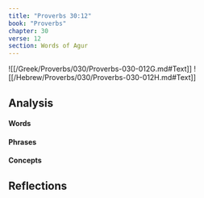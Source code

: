 ```yaml
---
title: "Proverbs 30:12"
book: "Proverbs"
chapter: 30
verse: 12
section: Words of Agur
---
```

![[/Greek/Proverbs/030/Proverbs-030-012G.md#Text]]
![[/Hebrew/Proverbs/030/Proverbs-030-012H.md#Text]]

## Analysis

#### Words

#### Phrases

#### Concepts

## Reflections
